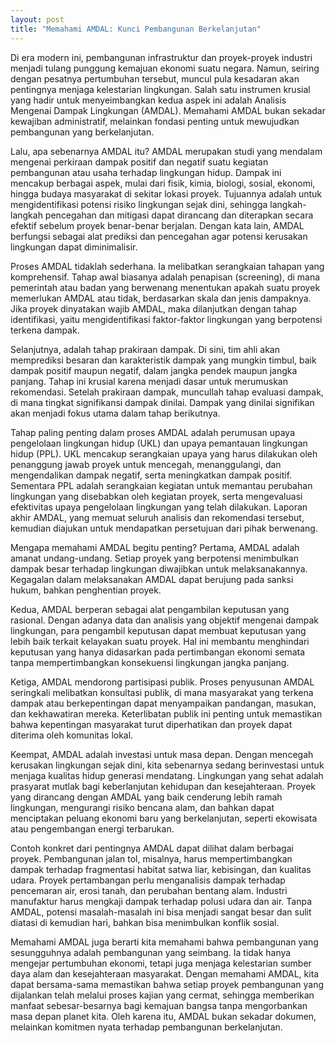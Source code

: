 ```yaml
---
layout: post
title: "Memahami AMDAL: Kunci Pembangunan Berkelanjutan"
---
```


Di era modern ini, pembangunan infrastruktur dan proyek-proyek industri menjadi tulang punggung kemajuan ekonomi suatu negara. Namun, seiring dengan pesatnya pertumbuhan tersebut, muncul pula kesadaran akan pentingnya menjaga kelestarian lingkungan. Salah satu instrumen krusial yang hadir untuk menyeimbangkan kedua aspek ini adalah Analisis Mengenai Dampak Lingkungan (AMDAL). Memahami AMDAL bukan sekadar kewajiban administratif, melainkan fondasi penting untuk mewujudkan pembangunan yang berkelanjutan.

Lalu, apa sebenarnya AMDAL itu? AMDAL merupakan studi yang mendalam mengenai perkiraan dampak positif dan negatif suatu kegiatan pembangunan atau usaha terhadap lingkungan hidup. Dampak ini mencakup berbagai aspek, mulai dari fisik, kimia, biologi, sosial, ekonomi, hingga budaya masyarakat di sekitar lokasi proyek. Tujuannya adalah untuk mengidentifikasi potensi risiko lingkungan sejak dini, sehingga langkah-langkah pencegahan dan mitigasi dapat dirancang dan diterapkan secara efektif sebelum proyek benar-benar berjalan. Dengan kata lain, AMDAL berfungsi sebagai alat prediksi dan pencegahan agar potensi kerusakan lingkungan dapat diminimalisir.

Proses AMDAL tidaklah sederhana. Ia melibatkan serangkaian tahapan yang komprehensif. Tahap awal biasanya adalah penapisan (screening), di mana pemerintah atau badan yang berwenang menentukan apakah suatu proyek memerlukan AMDAL atau tidak, berdasarkan skala dan jenis dampaknya. Jika proyek dinyatakan wajib AMDAL, maka dilanjutkan dengan tahap identifikasi, yaitu mengidentifikasi faktor-faktor lingkungan yang berpotensi terkena dampak.

Selanjutnya, adalah tahap prakiraan dampak. Di sini, tim ahli akan memprediksi besaran dan karakteristik dampak yang mungkin timbul, baik dampak positif maupun negatif, dalam jangka pendek maupun jangka panjang. Tahap ini krusial karena menjadi dasar untuk merumuskan rekomendasi. Setelah prakiraan dampak, muncullah tahap evaluasi dampak, di mana tingkat signifikansi dampak dinilai. Dampak yang dinilai signifikan akan menjadi fokus utama dalam tahap berikutnya.

Tahap paling penting dalam proses AMDAL adalah perumusan upaya pengelolaan lingkungan hidup (UKL) dan upaya pemantauan lingkungan hidup (PPL). UKL mencakup serangkaian upaya yang harus dilakukan oleh penanggung jawab proyek untuk mencegah, menanggulangi, dan mengendalikan dampak negatif, serta meningkatkan dampak positif. Sementara PPL adalah serangkaian kegiatan untuk memantau perubahan lingkungan yang disebabkan oleh kegiatan proyek, serta mengevaluasi efektivitas upaya pengelolaan lingkungan yang telah dilakukan. Laporan akhir AMDAL, yang memuat seluruh analisis dan rekomendasi tersebut, kemudian diajukan untuk mendapatkan persetujuan dari pihak berwenang.

Mengapa memahami AMDAL begitu penting? Pertama, AMDAL adalah amanat undang-undang. Setiap proyek yang berpotensi menimbulkan dampak besar terhadap lingkungan diwajibkan untuk melaksanakannya. Kegagalan dalam melaksanakan AMDAL dapat berujung pada sanksi hukum, bahkan penghentian proyek.

Kedua, AMDAL berperan sebagai alat pengambilan keputusan yang rasional. Dengan adanya data dan analisis yang objektif mengenai dampak lingkungan, para pengambil keputusan dapat membuat keputusan yang lebih baik terkait kelayakan suatu proyek. Hal ini membantu menghindari keputusan yang hanya didasarkan pada pertimbangan ekonomi semata tanpa mempertimbangkan konsekuensi lingkungan jangka panjang.

Ketiga, AMDAL mendorong partisipasi publik. Proses penyusunan AMDAL seringkali melibatkan konsultasi publik, di mana masyarakat yang terkena dampak atau berkepentingan dapat menyampaikan pandangan, masukan, dan kekhawatiran mereka. Keterlibatan publik ini penting untuk memastikan bahwa kepentingan masyarakat turut diperhatikan dan proyek dapat diterima oleh komunitas lokal.

Keempat, AMDAL adalah investasi untuk masa depan. Dengan mencegah kerusakan lingkungan sejak dini, kita sebenarnya sedang berinvestasi untuk menjaga kualitas hidup generasi mendatang. Lingkungan yang sehat adalah prasyarat mutlak bagi keberlanjutan kehidupan dan kesejahteraan. Proyek yang dirancang dengan AMDAL yang baik cenderung lebih ramah lingkungan, mengurangi risiko bencana alam, dan bahkan dapat menciptakan peluang ekonomi baru yang berkelanjutan, seperti ekowisata atau pengembangan energi terbarukan.

Contoh konkret dari pentingnya AMDAL dapat dilihat dalam berbagai proyek. Pembangunan jalan tol, misalnya, harus mempertimbangkan dampak terhadap fragmentasi habitat satwa liar, kebisingan, dan kualitas udara. Proyek pertambangan perlu menganalisis dampak terhadap pencemaran air, erosi tanah, dan perubahan bentang alam. Industri manufaktur harus mengkaji dampak terhadap polusi udara dan air. Tanpa AMDAL, potensi masalah-masalah ini bisa menjadi sangat besar dan sulit diatasi di kemudian hari, bahkan bisa menimbulkan konflik sosial.

Memahami AMDAL juga berarti kita memahami bahwa pembangunan yang sesungguhnya adalah pembangunan yang seimbang. Ia tidak hanya mengejar pertumbuhan ekonomi, tetapi juga menjaga kelestarian sumber daya alam dan kesejahteraan masyarakat. Dengan memahami AMDAL, kita dapat bersama-sama memastikan bahwa setiap proyek pembangunan yang dijalankan telah melalui proses kajian yang cermat, sehingga memberikan manfaat sebesar-besarnya bagi kemajuan bangsa tanpa mengorbankan masa depan planet kita. Oleh karena itu, AMDAL bukan sekadar dokumen, melainkan komitmen nyata terhadap pembangunan berkelanjutan.
